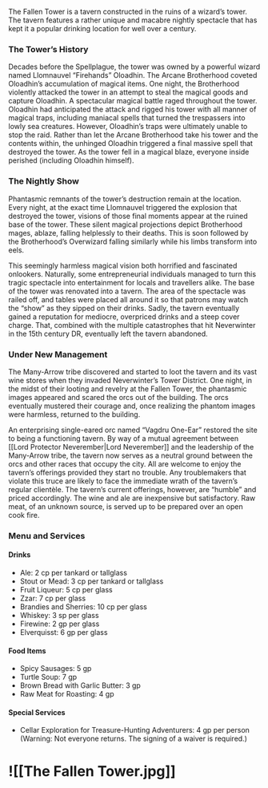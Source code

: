 The Fallen Tower is a tavern constructed in the ruins of a wizard’s tower. The tavern features a rather unique and macabre nightly spectacle that has kept it a popular drinking location for well over a century.

### The Tower’s History
Decades before the Spellplague, the tower was owned by a powerful wizard named Llomnauvel “Firehands” Oloadhin. The Arcane Brotherhood coveted Oloadhin’s accumulation of magical items. One night, the Brotherhood violently attacked the tower in an attempt to steal the magical goods and capture Oloadhin. A spectacular magical battle raged throughout the tower. Oloadhin had anticipated the attack and rigged his tower with all manner of magical traps, including maniacal spells that turned the trespassers into lowly sea creatures. However, Oloadhin’s traps were ultimately unable to stop the raid. Rather than let the Arcane Brotherhood take his tower and the contents within, the unhinged Oloadhin triggered a final massive spell that destroyed the tower. As the tower fell in a magical blaze, everyone inside perished (including Oloadhin himself).

### The Nightly Show
Phantasmic remnants of the tower’s destruction remain at the location. Every night, at the exact time Llomnauvel triggered the explosion that destroyed the tower, visions of those final moments appear at the ruined base of the tower. These silent magical projections depict Brotherhood mages, ablaze, falling helplessly to their deaths. This is soon followed by the Brotherhood’s Overwizard falling similarly while his limbs transform into eels. 

This seemingly harmless magical vision both horrified and fascinated onlookers. Naturally, some entrepreneurial individuals managed to turn this tragic spectacle into entertainment for locals and travellers alike. The base of the tower was renovated into a tavern. The area of the spectacle was railed off, and tables were placed all around it so that patrons may watch the “show” as they sipped on their drinks. Sadly, the tavern eventually gained a reputation for mediocre, overpriced drinks and a steep cover charge. That, combined with the multiple catastrophes that hit Neverwinter in the 15th century DR, eventually left the tavern abandoned.

### Under New Management
The Many-Arrow tribe discovered and started to loot the tavern and its vast wine stores when they invaded Neverwinter’s Tower District. One night, in the midst of their looting and revelry at the Fallen Tower, the phantasmic images appeared and scared the orcs out of the building. The orcs eventually mustered their courage and, once realizing the phantom images were harmless, returned to the building. 

An enterprising single-eared orc named “Vagdru One-Ear” restored the site to being a functioning tavern. By way of a mutual agreement between [[Lord Protector Neverember|Lord Neverember]] and the leadership of the Many-Arrow tribe, the tavern now serves as a neutral ground between the orcs and other races that occupy the city. All are welcome to enjoy the tavern’s offerings provided they start no trouble. Any troublemakers that violate this truce are likely to face the immediate wrath of the tavern’s regular clientèle. The tavern’s current offerings, however, are “humble” and priced accordingly. The wine and ale are inexpensive but satisfactory. Raw meat, of an unknown source, is served up to be prepared over an open cook fire.

### Menu and Services

#### Drinks

- Ale: 2 cp per tankard or tallglass
- Stout or Mead: 3 cp per tankard or tallglass
- Fruit Liqueur: 5 cp per glass
- Zzar: 7 cp per glass
- Brandies and Sherries: 10 cp per glass
- Whiskey: 3 sp per glass
- Firewine: 2 gp per glass
- Elverquisst: 6 gp per glass

#### Food Items

- Spicy Sausages: 5 gp
- Turtle Soup: 7 gp
- Brown Bread with Garlic Butter: 3 gp
- Raw Meat for Roasting: 4 gp

#### Special Services

- Cellar Exploration for Treasure-Hunting Adventurers: 4 gp per person (Warning: Not everyone returns. The signing of a waiver is required.)
# ![[The Fallen Tower.jpg]]